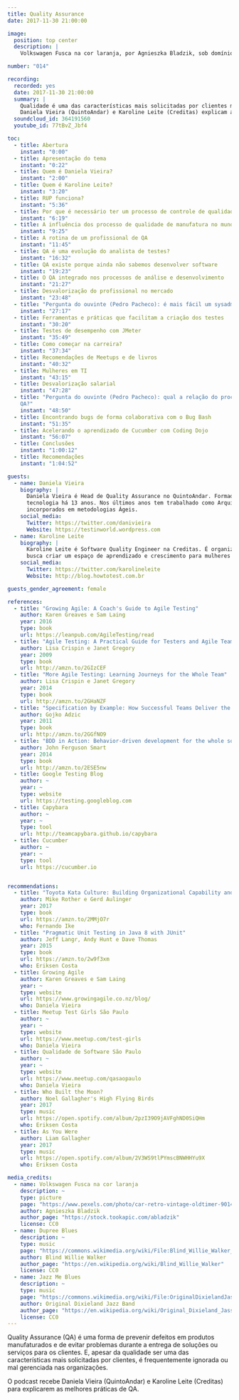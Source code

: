 ```yaml
---
title: Quality Assurance
date: 2017-11-30 21:00:00

image:
  position: top center
  description: |
    Volkswagen Fusca na cor laranja, por Agnieszka Bladzik, sob domínio público

number: "014"

recording:
  recorded: yes
  date: 2017-11-30 21:00:00
  summary: |
    Qualidade é uma das características mais solicitadas por clientes mas é frequentemente ignorada nas organizações.
    Daniela Vieira (QuintoAndar) e Karoline Leite (Creditas) explicam as melhores práticas de QA.
  soundcloud_id: 364191560
  youtube_id: 77tBvZ_Jbf4

toc:
  - title: Abertura
    instant: "0:00"
  - title: Apresentação do tema
    instant: "0:22"
  - title: Quem é Daniela Vieira?
    instant: "2:00"
  - title: Quem é Karoline Leite?
    instant: "3:20"
  - title: RUP funciona?
    instant: "5:36"
  - title: Por que é necessário ter um processo de controle de qualidade?
    instant: "6:19"
  - title: A influência dos processo de qualidade de manufatura no mundo do desenvolvimento de software
    instant: "9:25"
  - title: A rotina de um profissional de QA
    instant: "11:45"
  - title: QA é uma evolução do analista de testes?
    instant: "16:32"
  - title: QA existe porque ainda não sabemos desenvolver software
    instant: "19:23"
  - title: O QA integrado nos processos de análise e desenvolvimento
    instant: "21:27"
  - title: Desvalorização do profissional no mercado
    instant: "23:48"
  - title: "Pergunta do ouvinte (Pedro Pacheco): é mais fácil um sysadmin ou um desenvolver migrar para QA?"
    instant: "27:17"
  - title: Ferramentas e práticas que facilitam a criação dos testes
    instant: "30:20"
  - title: Testes de desempenho com JMeter
    instant: "35:49"
  - title: Como começar na carreira?
    instant: "37:34"
  - title: Recomendações de Meetups e de livros
    instant: "40:32"
  - title: Mulheres em TI
    instant: "43:15"
  - title: Desvalorização salarial
    instant: "47:28"
  - title: "Pergunta do ouvinte (Pedro Pacheco): qual a relação do processo de melhoria contínua do ITIL com a área de
    QA?"
    instant: "48:50"
  - title: Encontrando bugs de forma colaborativa com o Bug Bash
    instant: "51:35"
  - title: Acelerando o aprendizado de Cucumber com Coding Dojo
    instant: "56:07"
  - title: Conclusões
    instant: "1:00:12"
  - title: Recomendações
    instant: "1:04:52"

guests:
  - name: Daniela Vieira
    biography: |
      Daniela Vieira é Head de Quality Assurance no QuintoAndar. Formada em Engenharia da Computação, trabalha com
      tecnologia há 13 anos. Nos últimos anos tem trabalhado como Arquiteta de Software e com automação de testes
      incorporados em metodologias Ágeis.
    social_media:
      Twitter: https://twitter.com/danivieira
      Website: https://testinworld.wordpress.com
  - name: Karoline Leite
    biography: |
      Karoline Leite é Software Quality Engineer na Creditas. É organizadora do Meetup Test Girls São Paulo, que
      busca criar um espaço de aprendizado e crescimento para mulheres que trabalham com desenvolvimento de software.
    social_media:
      Twitter: https://twitter.com/karolineleite
      Website: http://blog.howtotest.com.br

guests_gender_agreement: female

references:
  - title: "Growing Agile: A Coach's Guide to Agile Testing"
    author: Karen Greaves e Sam Laing
    year: 2016
    type: book
    url: https://leanpub.com/AgileTesting/read
  - title: "Agile Testing: A Practical Guide for Testers and Agile Teams"
    author: Lisa Crispin e Janet Gregory
    year: 2009
    type: book
    url: http://amzn.to/2GIzCEF
  - title: "More Agile Testing: Learning Journeys for the Whole Team"
    author: Lisa Crispin e Janet Gregory
    year: 2014
    type: book
    url: http://amzn.to/2GHaNZF
  - title: "Specification by Example: How Successful Teams Deliver the Right Software"
    author: Gojko Adzic
    year: 2011
    type: book
    url: http://amzn.to/2GGfNO9
  - title: "BDD in Action: Behavior-driven development for the whole software lifecycle"
    author: John Ferguson Smart
    year: 2014
    type: book
    url: http://amzn.to/2ESE5nw
  - title: Google Testing Blog
    author: ~
    year: ~
    type: website
    url: https://testing.googleblog.com
  - title: Capybara
    author: ~
    year: ~
    type: tool
    url: http://teamcapybara.github.io/capybara
  - title: Cucumber
    author: ~
    year: ~
    type: tool
    url: https://cucumber.io


recommendations:
  - title: "Toyota Kata Culture: Building Organizational Capability and Mindset through Kata Coaching"
    author: Mike Rother e Gerd Aulinger
    year: 2017
    type: book
    url: https://amzn.to/2MMjO7r
    who: Fernando Ike
  - title: "Pragmatic Unit Testing in Java 8 with JUnit"
    author: Jeff Langr, Andy Hunt e Dave Thomas
    year: 2015
    type: book
    url: https://amzn.to/2w9f3xm
    who: Eriksen Costa
  - title: Growing Agile
    author: Karen Greaves e Sam Laing
    year: ~
    type: website
    url: https://www.growingagile.co.nz/blog/
    who: Daniela Vieira
  - title: Meetup Test Girls São Paulo
    author: ~
    year: ~
    type: website
    url: https://www.meetup.com/test-girls
    who: Daniela Vieira
  - title: Qualidade de Software São Paulo
    author: ~
    year: ~
    type: website
    url: https://www.meetup.com/qasaopaulo
    who: Daniela Vieira
  - title: Who Built the Moon?
    author: Noel Gallagher's High Flying Birds
    year: 2017
    type: music
    url: https://open.spotify.com/album/2pzI39O9jAVFghND0SiQHm
    who: Eriksen Costa
  - title: As You Were
    author: Liam Gallagher
    year: 2017
    type: music
    url: https://open.spotify.com/album/2V3WS9tlPYmscBNWHHYu9X
    who: Eriksen Costa

media_credits:
  - name: Volkswagen Fusca na cor laranja
    description: ~
    type: picture
    page: "https://www.pexels.com/photo/car-retro-vintage-oldtimer-9014/"
    author: Agnieszka Bladzik
    author_page: "https://stock.tookapic.com/abladzik"
    license: CC0
  - name: Dupree Blues
    description: ~
    type: music
    page: "https://commons.wikimedia.org/wiki/File:Blind_Willie_Walker_-_Dupree_Blues.ogg"
    author: Blind Willie Walker
    author_page: "https://en.wikipedia.org/wiki/Blind_Willie_Walker"
    license: CC0
  - name: Jazz Me Blues
    description: ~
    type: music
    page: "https://commons.wikimedia.org/wiki/File:OriginalDixielandJassBand-JazzMeBlues.ogg"
    author: Original Dixieland Jazz Band
    author_page: "https://en.wikipedia.org/wiki/Original_Dixieland_Jass_Band"
    license: CC0
---
```


Quality Assurance (QA) é uma forma de prevenir defeitos em produtos manufaturados e de evitar problemas durante a
entrega de soluções ou serviços para os clientes. E, apesar da qualidade ser uma das características mais solicitadas
por clientes, é frequentemente ignorada ou mal gerenciada nas organizações.

O podcast recebe Daniela Vieira (QuintoAndar) e Karoline Leite (Creditas) para explicarem as melhores práticas de QA.
